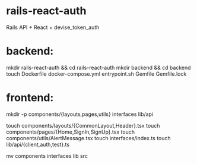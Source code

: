 # rails-react-auth
Rails API + React + devise_token_auth

# backend:
mkdir rails-react-auth && cd rails-react-auth
mkdir backend && cd backend
touch Dockerfile docker-compose.yml entrypoint.sh Gemfile Gemfile.lock

# frontend:
mkdir -p components/{layouts,pages,utils} interfaces lib/api

touch components/layouts/{CommonLayout,Header}.tsx
touch components/pages/{Home,SignIn,SignUp}.tsx
touch components/utils/AlertMessage.tsx
touch interfaces/index.ts
touch lib/api/{client,auth,test}.ts

mv components interfaces lib src
